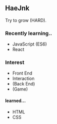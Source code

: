 ## HaeJnk

Try to grow (HARD).

### Recently learning..
- JavaScript (ES6)
- React


### Interest
- Front End
- Interaction
- (Back End)
- (Game)

#### learned...
- HTML
- CSS

<!---
HaeJnk/HaeJnk is a ✨ special ✨ repository because its `README.md` (this file) appears on your GitHub profile.
You can click the Preview link to take a look at your changes.
--->
